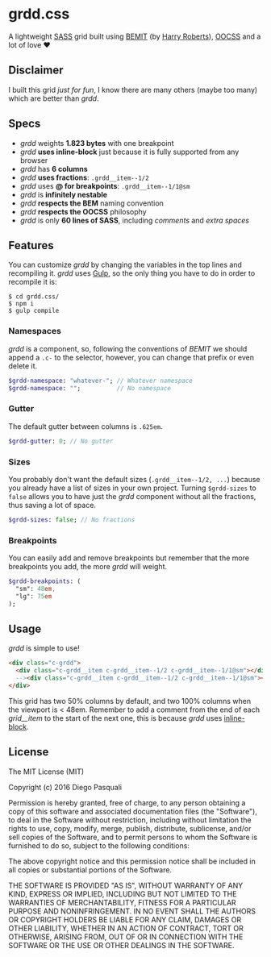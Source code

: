 # grdd.css
A lightweight [SASS](http://sass-lang.com/) grid built using [BEMIT](http://csswizardry.com/2015/08/bemit-taking-the-bem-naming-convention-a-step-further/) (by [Harry Roberts](https://twitter.com/csswizardry)), [OOCSS](http://oocss.org/) and a lot of love ❤

## Disclaimer

I built this grid *just for fun*, I know there are many others (maybe too many) which are better than *grdd*.

## Specs

* *grdd* weights **1.823 bytes** with one breakpoint
* *grdd* **uses inline-block** just because it is fully supported from any browser
* *grdd* has **6 columns**
* *grdd* **uses fractions**: `.grdd__item--1/2`
* *grdd* uses **@ for breakpoints**: `.grdd__item--1/1@sm`
* *grdd* is **infinitely nestable**
* *grdd* **respects the BEM** naming convention
* *grdd* **respects the OOCSS** philosophy
* *grdd* is only **60 lines of SASS**, including *comments* and *extra spaces*

## Features

You can customize *grdd* by changing the variables in the top lines and recompiling it.
*grdd* uses [Gulp](http://gulpjs.com/), so the only thing you have to do in order to recompile it is:
```
$ cd grdd.css/
$ npm i
$ gulp compile
```

### Namespaces
*grdd* is a component, so, following the conventions of *BEMIT* we should append a `.c-` to the selector, however, you can change that prefix or even delete it.
```SASS
$grdd-namespace: "whatever-"; // Whatever namespace
$grdd-namespace: "";          // No namespace
```

### Gutter
The default gutter between columns is `.625em`.
```SASS
$grdd-gutter: 0; // No gutter
```

### Sizes
You probably don't want the default sizes (`.grdd__item--1/2, ...`) because you already have a list of sizes in your own project. Turning `$grdd-sizes` to `false` allows you to have just the *grdd* component without all the fractions, thus saving a lot of space.
```SASS
$grdd-sizes: false; // No fractions
```

### Breakpoints
You can easily add and remove breakpoints but remember that the more breakpoints you add, the more *grdd* will weight.
```SASS
$grdd-breakpoints: ( 
  "sm": 48em,
  "lg": 75em
);
```

## Usage
*grdd* is simple to use!
```HTML
<div class="c-grdd">
  <div class="c-grdd__item c-grdd__item--1/2 c-grdd__item--1/1@sm"></div><!--
  --><div class="c-grdd__item c-grdd__item--1/2 c-grdd__item--1/1@sm"></div>
</div>
```
This grid has two 50% columns by default, and two 100% columns when the viewport is < 48em.
Remember to add a comment from the end of each *grid__item* to the start of the next one, this is because *grdd* uses [inline-block](https://css-tricks.com/fighting-the-space-between-inline-block-elements/).

## License
The MIT License (MIT)

Copyright (c) 2016 Diego Pasquali

Permission is hereby granted, free of charge, to any person obtaining a copy of this software and associated documentation files (the "Software"), to deal in the Software without restriction, including without limitation the rights to use, copy, modify, merge, publish, distribute, sublicense, and/or sell copies of the Software, and to permit persons to whom the Software is furnished to do so, subject to the following conditions:

The above copyright notice and this permission notice shall be included in all copies or substantial portions of the Software.

THE SOFTWARE IS PROVIDED "AS IS", WITHOUT WARRANTY OF ANY KIND, EXPRESS OR IMPLIED, INCLUDING BUT NOT LIMITED TO THE WARRANTIES OF MERCHANTABILITY, FITNESS FOR A PARTICULAR PURPOSE AND NONINFRINGEMENT. IN NO EVENT SHALL THE AUTHORS OR COPYRIGHT HOLDERS BE LIABLE FOR ANY CLAIM, DAMAGES OR OTHER LIABILITY, WHETHER IN AN ACTION OF CONTRACT, TORT OR OTHERWISE, ARISING FROM, OUT OF OR IN CONNECTION WITH THE SOFTWARE OR THE USE OR OTHER DEALINGS IN THE SOFTWARE.
